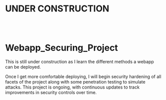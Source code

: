 # UNDER CONSTRUCTION


<br>
<br>


# Webapp_Securing_Project

This is still under construction as I learn the different methods a webapp can be deployed.

Once I get more comfortable deploying, I will begin security hardening of all facets of the project along with some penetration testing to simulate attacks. This project is ongoing, with continuous updates to track improvements in security controls over time.
